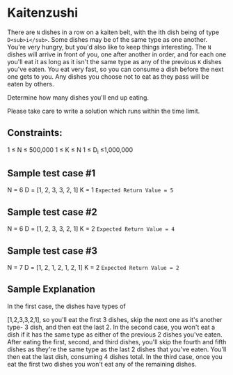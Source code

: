# Kaitenzushi

There are `N` dishes in a row on a kaiten belt, with the 
ith dish being of type `D<sub>i</sub>`. Some dishes may be of the same type as one another.
You're very hungry, but you'd also like to keep things interesting. The `N` dishes will arrive in front of you, one after 
another in order, and for each one you'll eat it as long as it isn't the same type as any of the previous 
`K` dishes you've eaten. You eat very fast, so you can consume a dish before the next one gets to you. 
Any dishes you choose not to eat as they pass will be eaten by others.

Determine how many dishes you'll end up eating.

Please take care to write a solution which runs within the time limit.

## Constraints:

1 ≤ N ≤ 500,000
1 ≤ K ≤ N
1 ≤ D<sub>i</sub> ≤1,000,000

## Sample test case #1
N = 6
D = [1, 2, 3, 3, 2, 1]
K = 1
`Expected Return Value = 5`

## Sample test case #2
N = 6
D = [1, 2, 3, 3, 2, 1]
K = 2
`Expected Return Value = 4`

## Sample test case #3
N = 7
D = [1, 2, 1, 2, 1, 2, 1]
K = 2
`Expected Return Value = 2`


## Sample Explanation
In the first case, the dishes have types of 

[1,2,3,3,2,1], so you'll eat the first 3 dishes, skip the next one as it's another type-
3 dish, and then eat the last 2.
In the second case, you won't eat a dish if it has the same type as either of the previous 
2 dishes you've eaten. After eating the first, second, and third dishes, you'll skip the fourth and fifth dishes as they're the same type as the last 
2 dishes that you've eaten. You'll then eat the last dish, consuming 4 dishes total.
In the third case, once you eat the first two dishes you won't eat any of the remaining dishes.
